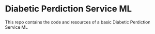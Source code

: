 # Diabetic Perdiction Service ML
This repo contains the code and resources of a basic Diabetic Perdiction Service ML